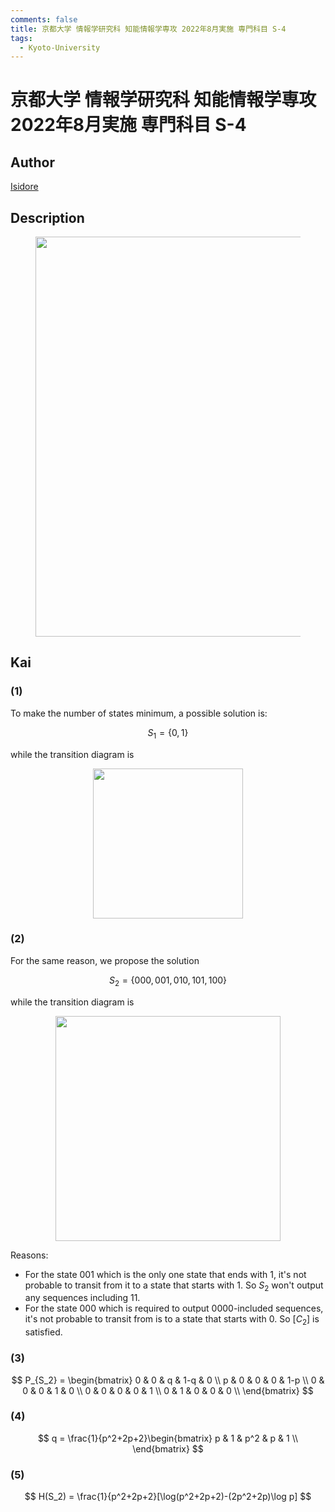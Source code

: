 ```yaml
---
comments: false
title: 京都大学 情報学研究科 知能情報学専攻 2022年8月実施 専門科目 S-4
tags:
  - Kyoto-University
---
```

# 京都大学 情報学研究科 知能情報学専攻 2022年8月実施 専門科目 S-4

## **Author**
[Isidore](https://github.com/heacsing)

## **Description**
<figure style="text-align:center;">
  <img src="https://s2.loli.net/2024/07/01/7wrBFAyl6jYgT8k.png" width="640"/>
</figure>


## **Kai**
### (1)
To make the number of states minimum, a possible solution is:

$$
S_1=\{0, 1\}
$$

while the transition diagram is

<figure style="text-align:center;">
  <img src="https://s2.loli.net/2024/07/01/6ytJrZlpeEbfUsc.png" width="240"/>
</figure>

### (2)
For the same reason, we propose the solution

$$
S_2 = \{000, 001, 010, 101, 100\}
$$

while the transition diagram is 

<figure style="text-align:center;">
  <img src="https://s2.loli.net/2024/07/01/ufo1tsFMTUGwB3N.png" width="360"/>
</figure>

Reasons:
  
  - For the state $001$ which is the only one state that ends with $1$, it's not probable to transit from it to a state that starts with $1$. So $S_2$ won't output any sequences including $11$.
  - For the state $000$ which is required to output $0000$-included sequences, it's not probable to transit from is to a state that starts with $0$. So $[C_2]$ is satisfied.

### (3)

$$
P_{S_2} = \begin{bmatrix}
    0 & 0 & q & 1-q & 0 \\
    p & 0 & 0 & 0 & 1-p \\
    0 & 0 & 0 & 1 & 0 \\
    0 & 0 & 0 & 0 & 1 \\
    0 & 1 & 0 & 0 & 0 \\
\end{bmatrix}
$$

### (4)

$$
q = \frac{1}{p^2+2p+2}\begin{bmatrix}
    p & 1 & p^2 & p & 1 \\
\end{bmatrix}
$$

### (5)

$$
H(S_2) = \frac{1}{p^2+2p+2}[\log(p^2+2p+2)-(2p^2+2p)\log p]
$$